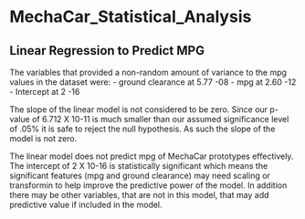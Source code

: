 # MechaCar_Statistical_Analysis

## Linear Regression to Predict MPG

The variables that provided a non-random amount of variance to the mpg values in the dataset were:
    - ground clearance at 5.77 -08
    - mpg at 2.60 -12
    - Intercept at 2 -16

The slope of the linear model is not considered to be zero.  Since our p-value of 6.712 X 10-11 is much smaller than our assumed significance level of .05% it is safe to reject the null hypothesis.  As such the slope of the model is not zero.

The linear model does not predict mpg of MechaCar prototypes effectively.  The intercept of 2 X 10-16 is statistically significant which means the significant features (mpg and ground clearance) may need scaling or transformin to help improve the predictive power of the model.  In addition there may be other variables, that are not in this model, that may add predictive value if included in the model.

